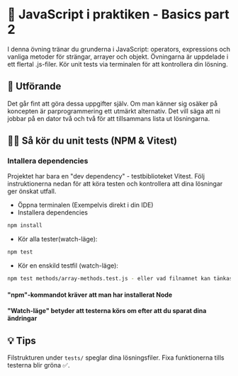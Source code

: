 # 🤖 JavaScript i praktiken - Basics part 2

I denna övning tränar du grunderna i JavaScript: operators, expressions och vanliga metoder för strängar, arrayer och objekt. Övningarna är uppdelade i ett flertal .js-filer. Kör unit tests via terminalen för att kontrollera din lösning.

## 👥 Utförande

Det går fint att göra dessa uppgifter själv. Om man känner sig osäker på koncepten är parprogrammering ett utmärkt alternativ. Det vill säga att ni jobbar på en dator två och två för att tillsammans lista ut lösningarna.

## 🧑‍🔧 Så kör du unit tests (NPM & Vitest)

### Intallera dependencies

Projektet har bara en "dev dependency" - testbiblioteket Vitest. Följ instruktionerna nedan för att köra testen och kontrollera att dina lösningar ger önskat utfall.

- Öppna terminalen (Exempelvis direkt i din IDE)
- Installera dependencies

```bash
npm install
```

- Kör alla tester(watch-läge):

```bash
npm test
```

- Kör en enskild testfil (watch-läge):

```bash
npm test methods/array-methods.test.js - eller vad filnamnet kan tänkas vara
```

#### "npm"-kommandot kräver att man har installerat Node

#### "Watch-läge" betyder att testerna körs om efter att du sparat dina ändringar

## 💡 Tips

Filstrukturen under `tests/` speglar dina lösningsfiler. Fixa funktionerna tills testerna blir gröna ✅.
